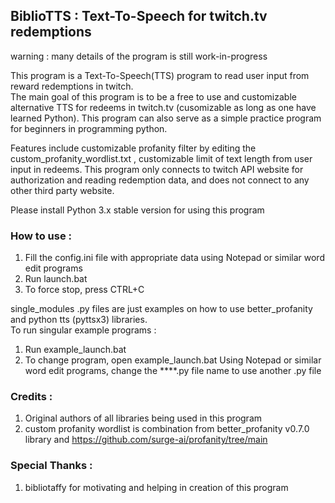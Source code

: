 ## BiblioTTS : Text-To-Speech for twitch.tv redemptions

warning : many details of the program is still work-in-progress  

This program is a Text-To-Speech(TTS) program to read user input from reward redemptions in twitch.  
The main goal of this program is to be a free to use and customizable alternative TTS for redeems in twitch.tv (cusomizable as long as one have learned Python). This program can also serve as a simple practice program for beginners in programming python.    

Features include customizable profanity filter by editing the custom_profanity_wordlist.txt , customizable limit of text length from user input in redeems. This program only connects to twitch API website for authorization and reading redemption data, and does not connect to any other third party website.

Please install Python 3.x stable version for using this program  

### How to use :
1. Fill the config.ini file with appropriate data using Notepad or similar word edit programs
2. Run launch.bat
3. To force stop, press CTRL+C
  
single_modules .py files are just examples on how to use better_profanity and python tts (pyttsx3) libraries.  
To run singular example programs :
1. Run example_launch.bat
2. To change program, open example_launch.bat Using Notepad or similar word edit programs, change the ****.py file name to use another .py file
  
### Credits :
1. Original authors of all libraries being used in this program
2. custom profanity wordlist is combination from better_profanity v0.7.0 library and https://github.com/surge-ai/profanity/tree/main 
  
### Special Thanks : 
1. bibliotaffy for motivating and helping in creation of this program
